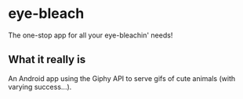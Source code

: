 # eye-bleach
The one-stop app for all your eye-bleachin' needs!

## What it really is
An Android app using the Giphy API to serve gifs of cute animals (with varying success...).
